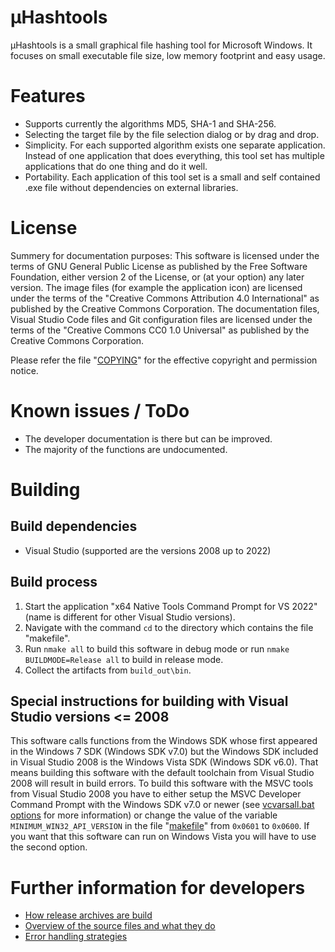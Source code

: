 <!--
SPDX-FileCopyrightText: 2024-2025 Marcel Gosmann <thafiredragonofdeath@gmail.com>
SPDX-License-Identifier: CC0-1.0
-->

# µHashtools
µHashtools is a small graphical file hashing tool for Microsoft Windows.
It focuses on small executable file size, low memory footprint and easy usage.

# Features
* Supports currently the algorithms MD5, SHA-1 and SHA-256.
* Selecting the target file by the file selection dialog or by drag and drop.
* Simplicity. For each supported algorithm exists one separate application. Instead of one application that does everything, this tool set has multiple applications that do one thing and do it well.
* Portability. Each application of this tool set is a small and self contained .exe file without dependencies on external libraries.

# License
Summery for documentation purposes:
This software is licensed under the terms of GNU General Public License as published by the Free Software Foundation, either version 2 of the License, or (at your option) any later version.
The image files (for example the application icon) are licensed under the terms of the "Creative Commons Attribution 4.0 International" as published by the Creative Commons Corporation.
The documentation files, Visual Studio Code files and Git configuration files are licensed under the terms of the "Creative Commons CC0 1.0 Universal" as published by the Creative Commons Corporation.

Please refer the file "[COPYING](COPYING)" for the effective copyright and permission notice.

# Known issues / ToDo
* The developer documentation is there but can be improved.
* The majority of the functions are undocumented.

# Building
## Build dependencies
* Visual Studio (supported are the versions 2008 up to 2022)

## Build process
1. Start the application "x64 Native Tools Command Prompt for VS 2022" (name is different for other Visual Studio versions).
2. Navigate with the command `cd` to the directory which contains the file "makefile".
3. Run `nmake all` to build this software in debug mode or run `nmake BUILDMODE=Release all` to build in release mode.
4. Collect the artifacts from `build_out\bin`.

## Special instructions for building with Visual Studio versions <= 2008
This software calls functions from the Windows SDK whose first appeared
in the Windows 7 SDK (Windows SDK v7.0) but the Windows SDK included
in Visual Studio 2008 is the Windows Vista SDK (Windows SDK v6.0).
That means building this software with the default toolchain from
Visual Studio 2008 will result in build errors.
To build this software with the MSVC tools from Visual Studio 2008
you have to either setup the MSVC Developer Command Prompt with the
Windows SDK v7.0 or newer (see [vcvarsall.bat options](https://learn.microsoft.com/en-us/cpp/build/building-on-the-command-line?view=msvc-170#vcvarsall-syntax)
for more information) or change the value of the variable
`MINIMUM_WIN32_API_VERSION` in the file "[makefile](makefile)" from
`0x0601` to `0x0600`.
If you want that this software can run on Windows Vista you will have
to use the second option.

# Further information for developers
* [How release archives are build](res/developer_documentation/release_procedure.md)
* [Overview of the source files and what they do](res/developer_documentation/source_files_overview.md)
* [Error handling strategies](res/developer_documentation/error_handling_overview.md)